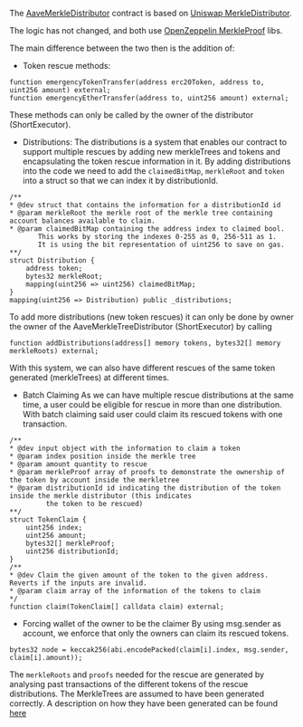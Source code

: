 The [AaveMerkleDistributor](./src/contracts/AaveMerkleDistributor.sol) contract is based on [Uniswap MerkleDistributor](https://github.com/Uniswap/merkle-distributor/blob/master/contracts/MerkleDistributor.sol).

The logic has not changed, and both use [OpenZeppelin MerkleProof](https://github.com/OpenZeppelin/openzeppelin-contracts/blob/master/contracts/utils/cryptography/MerkleProof.sol) libs.

The main difference between the two then is the addition of:

- Token rescue methods:
```
function emergencyTokenTransfer(address erc20Token, address to, uint256 amount) external;
function emergencyEtherTransfer(address to, uint256 amount) external;
```
These methods can only be called by the owner of the distributor (ShortExecutor).


- Distributions:
The distributions is a system that enables our contract to support multiple rescues by adding new merkleTrees and tokens and encapsulating
the token rescue information in it.
By adding distributions into the code we need to add the `claimedBitMap`, `merkleRoot` and `token` into a struct so that we can index it
by distributionId.
```
/**
* @dev struct that contains the information for a distributionId id
* @param merkleRoot the merkle root of the merkle tree containing account balances available to claim.
* @param claimedBitMap containing the address index to claimed bool.
       This works by storing the indexes 0-255 as 0, 256-511 as 1.
       It is using the bit representation of uint256 to save on gas.
**/
struct Distribution {
    address token;
    bytes32 merkleRoot;
    mapping(uint256 => uint256) claimedBitMap;
}
mapping(uint256 => Distribution) public _distributions;
```
To add more distributions (new token rescues) it can only be done by owner the owner of the AaveMerkleTreeDistributor (ShortExecutor) by calling
```
function addDistributions(address[] memory tokens, bytes32[] memory merkleRoots) external;
```

With this system, we can also have different rescues of the same token generated (merkleTrees) at different times.

- Batch Claiming
As we can have multiple rescue distributions at the same time, a user could be eligible for rescue in more than one distribution.
With batch claiming said user could claim its rescued tokens with one transaction.
```
/**
* @dev input object with the information to claim a token
* @param index position inside the merkle tree
* @param amount quantity to rescue
* @param merkleProof array of proofs to demonstrate the ownership of the token by account inside the merkletree
* @param distributionId id indicating the distribution of the token inside the merkle distributor (this indicates
         the token to be rescued)
**/
struct TokenClaim {
    uint256 index;
    uint256 amount;
    bytes32[] merkleProof;
    uint256 distributionId;
}
/**
* @dev Claim the given amount of the token to the given address. Reverts if the inputs are invalid.
* @param claim array of the information of the tokens to claim
*/
function claim(TokenClaim[] calldata claim) external;
```

- Forcing wallet of the owner to be the claimer
By using msg.sender as account, we enforce that only the owners can claim its rescued tokens.
```
bytes32 node = keccak256(abi.encodePacked(claim[i].index, msg.sender, claim[i].amount));
```

The `merkleRoots` and `proofs` needed for the rescue are generated by analysing past transactions of the different tokens of the rescue distributions.
The MerkleTrees are assumed to have been generated correctly.
A description on how they have been generated can be found [here](./README.md#merkle-trees)
